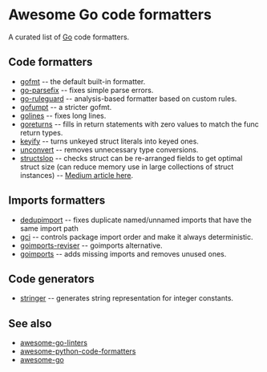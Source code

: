 # Awesome Go code formatters

A curated list of [Go](https://golang.org/) code formatters.

## Code formatters

* [gofmt](https://golang.org/cmd/gofmt/) -- the default built-in formatter.
* [go-parsefix](https://github.com/quasilyte/go-parsefix) -- fixes simple parse errors.
* [go-ruleguard](https://github.com/quasilyte/go-ruleguard) -- analysis-based formatter based on custom rules.
* [gofumpt](https://github.com/mvdan/gofumpt) -- a stricter gofmt.
* [golines](https://github.com/segmentio/golines) -- fixes long lines.
* [goreturns](https://github.com/sqs/goreturns) -- fills in return statements with zero values to match the func return types.
* [keyify](https://github.com/dominikh/go-tools/tree/master/cmd/keyify) -- turns unkeyed struct literals into keyed ones.
* [unconvert](https://github.com/mdempsky/unconvert) -- removes unnecessary type conversions.
* [structslop](https://github.com/orijtech/structslop) -- checks struct can be re-arranged fields to get optimal struct size (can reduce memory use in large collections of struct instances) -- [Medium article here](https://medium.com/orijtech-developers/efficient-struct-packing-guided-pass-for-go-92255872ec72).

## Imports formatters

* [dedupimport](https://github.com/nishanths/dedupimport) -- fixes duplicate named/unnamed imports that have the same import path
* [gci](https://github.com/daixiang0/gci) -- controls package import order and make it always deterministic.
* [goimports-reviser](https://github.com/incu6us/goimports-reviser) -- goimports alternative.
* [goimports](https://pkg.go.dev/golang.org/x/tools/cmd/goimports) -- adds missing imports and removes unused ones.

## Code generators

* [stringer](https://godoc.org/golang.org/x/tools/cmd/stringer) -- generates string representation for integer constants.

## See also

* [awesome-go-linters](https://github.com/golangci/awesome-go-linters)
* [awesome-python-code-formatters](https://github.com/life4/awesome-python-code-formatters)
* [awesome-go](https://github.com/avelino/awesome-go)
